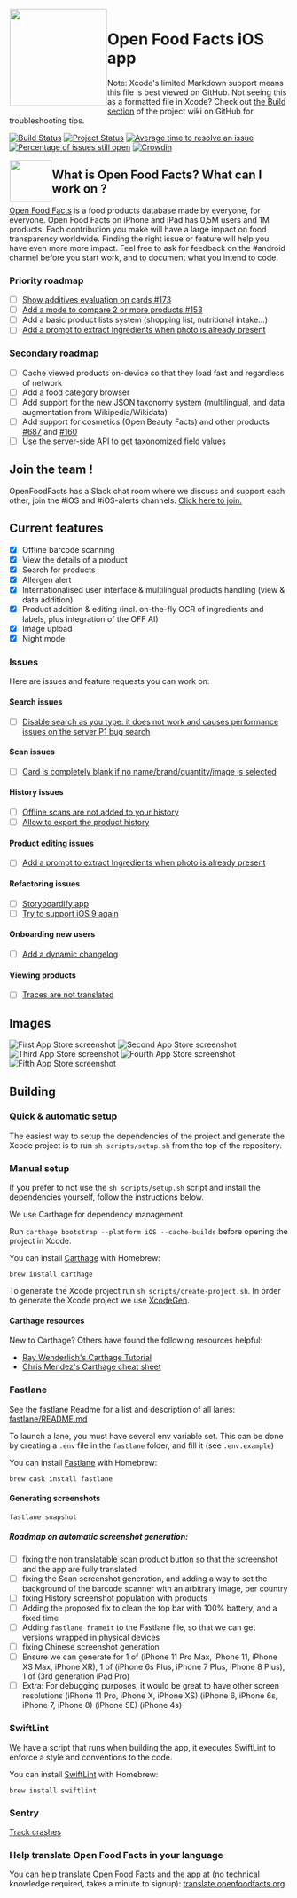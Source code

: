 <img height='175' src="https://static.openfoodfacts.org/images/svg/openfoodfacts-logo-en.svg" align="left" hspace="1" vspace="1">

# Open Food Facts iOS app
Note: Xcode's limited Markdown support means this file is best viewed on GitHub. Not seeing this as a formatted file in Xcode? Check out [the Build section](https://github.com/openfoodfacts/openfoodfacts-ios/wiki/Build) of the project wiki on GitHub for troubleshooting tips.

[![Build Status](https://travis-ci.org/openfoodfacts/openfoodfacts-ios.svg?branch=master)](https://travis-ci.org/openfoodfacts/openfoodfacts-ios)
[![Project Status](http://opensource.box.com/badges/active.svg)](http://opensource.box.com/badges)
[![Average time to resolve an issue](https://isitmaintained.com/badge/resolution/openfoodfacts/openfoodfacts-ios.svg)](https://isitmaintained.com/project/openfoodfacts/openfoodfacts-ios "Average time to resolve an issue")
[![Percentage of issues still open](https://isitmaintained.com/badge/open/openfoodfacts/openfoodfacts-ios.svg)](https://isitmaintained.com/project/openfoodfacts/openfoodfacts-ios "Percentage of issues still open")
[![Crowdin](https://d322cqt584bo4o.cloudfront.net/openfoodfacts/localized.svg)](https://crowdin.com/project/openfoodfacts)

<a href="https://apps.apple.com/app/open-food-facts/id588797948"><img height="75" src="https://user-images.githubusercontent.com/7317008/43209852-4ca39622-904b-11e8-8ce1-cdc3aee76ae9.png" align="left" hspace="1" vspace="1"></a>

## What is Open Food Facts? What can I work on ?

[Open Food Facts](https://world.openfoodfacts.org/) is a food products database made by everyone, for everyone.
Open Food Facts on iPhone and iPad has 0,5M users and 1M products. Each contribution you make will have a large impact on food transparency worldwide. Finding the right issue or feature will help you have even more more impact. Feel free to ask for feedback on the #android channel before you start work, and to document what you intend to code.

### Priority roadmap
- [ ] [Show additives evaluation on cards #173](https://github.com/openfoodfacts/openfoodfacts-ios/issues/173)
- [ ] [Add a mode to compare 2 or more products #153](https://github.com/openfoodfacts/openfoodfacts-ios/issues/153)
- [ ] Add a basic product lists system (shopping list, nutritional intake…)
- [ ] [Add a prompt to extract Ingredients when photo is already present](https://github.com/openfoodfacts/openfoodfacts-ios/issues/171)
### Secondary roadmap
- [ ] Cache viewed products on-device so that they load fast and regardless of network
- [ ] Add a food category browser
- [ ] Add support for the new JSON taxonomy system (multilingual, and data augmentation from Wikipedia/Wikidata)
- [ ] Add support for cosmetics (Open Beauty Facts) and other products [#687](https://github.com/openfoodfacts/openfoodfacts-ios/issues/687) and [#160](https://github.com/openfoodfacts/openfoodfacts-ios/issues/160)
- [ ] Use the server-side API to get taxonomized field values

## Join the team !

OpenFoodFacts has a Slack chat room where we discuss and support each other, join the #iOS and #iOS-alerts channels. [Click here to join.](https://slack.openfoodfacts.org/)

## Current features

- [x] Offline barcode scanning
- [x] View the details of a product
- [x] Search for products
- [x] Allergen alert
- [x] Internationalised user interface & multilingual products handling (view & data addition)
- [x] Product addition & editing (incl. on-the-fly OCR of ingredients and labels, plus integration of the OFF AI)
- [x] Image upload
- [x] Night mode

### Issues
Here are issues and feature requests you can work on:

#### Search issues
- [ ]  [Disable search as you type: it does not work and causes performance issues on the server P1 bug search](https://github.com/openfoodfacts/openfoodfacts-ios/issues/553)

#### Scan issues
- [ ]  [Card is completely blank if no name/brand/quantity/image is selected](https://github.com/openfoodfacts/openfoodfacts-ios/issues/180)

#### History issues
- [ ]  [Offline scans are not added to your history](https://github.com/openfoodfacts/openfoodfacts-ios/issues/267)
- [ ]  [Allow to export the product history](https://github.com/openfoodfacts/openfoodfacts-ios/issues/53)

#### Product editing issues
- [ ]  [Add a prompt to extract Ingredients when photo is already present](https://github.com/openfoodfacts/openfoodfacts-ios/issues/171)

#### Refactoring issues
- [ ]  [Storyboardify app](https://github.com/openfoodfacts/openfoodfacts-ios/issues/403)
- [ ]  [Try to support iOS 9 again](https://github.com/openfoodfacts/openfoodfacts-ios/issues/115)

#### Onboarding new users
- [ ]  [Add a dynamic changelog](https://github.com/openfoodfacts/openfoodfacts-ios/issues/335)

#### Viewing products
- [ ]  [Traces are not translated](https://github.com/openfoodfacts/openfoodfacts-ios/issues/245)

## Images

![First App Store screenshot](https://is2-ssl.mzstatic.com/image/thumb/Purple124/v4/e7/18/27/e71827cd-1fd4-5b81-b52e-2668feed9700/pr_source.png/230x0w.png)
![Second App Store screenshot](https://is3-ssl.mzstatic.com/image/thumb/Purple114/v4/98/11/48/9811480a-d2a7-0050-f094-7f22809d532d/pr_source.png/230x0w.png)
![Third App Store screenshot](https://is4-ssl.mzstatic.com/image/thumb/Purple124/v4/d0/f6/45/d0f64585-caec-2201-43e1-098ce809f1cc/pr_source.png/230x0w.png)
![Fourth App Store screenshot](https://is3-ssl.mzstatic.com/image/thumb/Purple124/v4/4b/29/e9/4b29e937-ac81-ec04-218c-3747e6e041a2/pr_source.png/230x0w.png)
![Fifth App Store screenshot](https://is5-ssl.mzstatic.com/image/thumb/Purple113/v4/9f/cc/76/9fcc763c-5abf-d01a-6397-16a35599099a/pr_source.png/230x0w.png)

## Building

### Quick & automatic setup
The easiest way to setup the dependencies of the project and generate the Xcode project is to run `sh scripts/setup.sh` from the top of the repository.

### Manual setup
If you prefer to not use the `sh scripts/setup.sh` script and install the dependencies yourself, follow the instructions below.

We use Carthage for dependency management.

Run `carthage bootstrap --platform iOS --cache-builds` before opening the project in Xcode.

You can install [Carthage](https://github.com/Carthage/Carthage) with Homebrew:
```
brew install carthage
```

To generate the Xcode project run `sh scripts/create-project.sh`.
In order to generate the Xcode project we use [XcodeGen](https://www.github.com/yonaskolb/XcodeGen).

#### Carthage resources
New to Carthage? Others have found the following resources helpful:
* [Ray Wenderlich's Carthage Tutorial](https://www.raywenderlich.com/416-carthage-tutorial-getting-started)
* [Chris Mendez's Carthage cheat sheet](https://www.chrisjmendez.com/2016/10/30/carthage-cheat-sheet/)
  
### Fastlane
See the fastlane Readme for a list and description of all lanes: [fastlane/README.md](fastlane/README.md)

To launch a lane, you must have several env variable set. This can be done by creating a `.env` file in the `fastlane` folder, and fill it (see `.env.example`)

You can install [Fastlane](https://github.com/fastlane/fastlane) with Homebrew:
```
brew cask install fastlane
```
#### Generating screenshots
```
fastlane snapshot 
```
##### Roadmap on automatic screenshot generation:
- [ ]  fixing the [non translatable scan product button](https://github.com/openfoodfacts/openfoodfacts-ios/issues/651) so that the screenshot and the app are fully translated
- [ ]  fixing the Scan screenshot generation, and adding a way to set the background of the barcode scanner with an arbitrary image, per country
- [ ]  fixing History screenshot population with products
- [ ]  Adding the proposed fix to clean the top bar with 100% battery, and a fixed time
- [ ]  Adding `fastlane frameit` to the Fastlane file, so that we can get versions wrapped in physical devices
- [ ]  fixing Chinese screenshot generation
- [ ]  Ensure we can generate for 1 of (iPhone 11 Pro Max, iPhone 11, iPhone XS Max, iPhone XR), 1 of (iPhone 6s Plus, iPhone 7 Plus, iPhone 8 Plus), 1 of (3rd generation iPad Pro)
- [ ]  Extra: For debugging purposes, it would be great to have other screen resolutions (iPhone 11 Pro, iPhone X, iPhone XS) (iPhone 6, iPhone 6s, iPhone 7, iPhone 8) (iPhone SE) (iPhone 4s)

### SwiftLint

We have a script that runs when building the app, it executes SwiftLint to enforce a style and conventions to the code.

You can install [SwiftLint](https://github.com/realm/SwiftLint/) with Homebrew:
```
brew install swiftlint
```

### Sentry
[Track crashes](https://sentry.io/organizations/openfoodfacts/issues/?project=5276492)

### Help translate Open Food Facts in your language

You can help translate Open Food Facts and the app at (no technical knowledge required, takes a minute to signup): [translate.openfoodfacts.org](https://translate.openfoodfacts.org)
